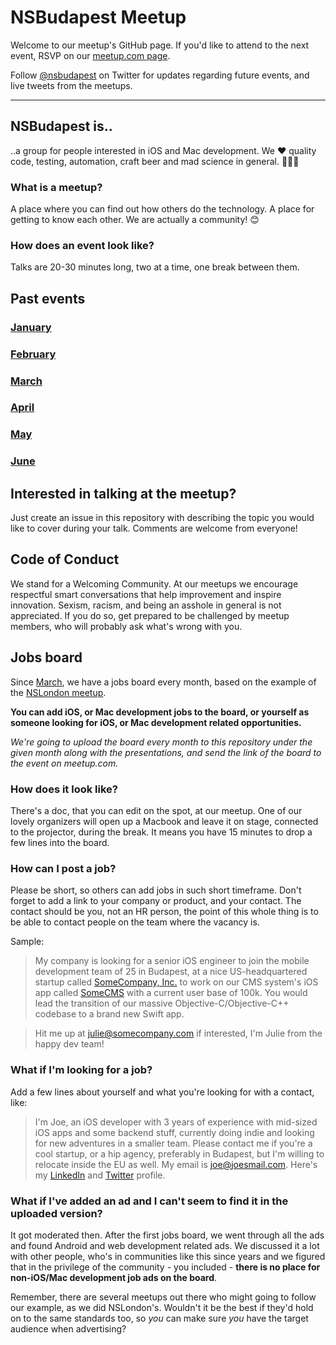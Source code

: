 # NSBudapest Meetup

Welcome to our meetup's GitHub page. If you'd like to attend to the next event, RSVP on our [meetup.com page](http://www.meetup.com/NSBudapest/).

Follow [@nsbudapest](https://twitter.com/nsbudapest) on Twitter for updates regarding future events, and live tweets from the meetups.


----------
## NSBudapest is..

..a group for people interested in iOS and Mac development. We :heart: quality code, testing, automation, craft beer and mad science in general. :rocket::rocket::rocket:

### What is a meetup?

A place where you can find out how others do the technology. A place for getting to know each other. We are actually a community! :blush:

### How does an event look like?

Talks are 20-30 minutes long, two at a time, one break between them.

## Past events

### [January](https://github.com/NSBudapest/NSBudapestMeetup/blob/master/presentations/January/January.md)

### [February](https://github.com/NSBudapest/NSBudapestMeetup/blob/master/presentations/February/February.md)

### [March](https://github.com/NSBudapest/NSBudapestMeetup/blob/master/presentations/March/March.md)

### [April](https://github.com/NSBudapest/NSBudapestMeetup/blob/master/presentations/April/April.md)

### [May](https://github.com/NSBudapest/NSBudapestMeetup/blob/master/presentations/May/May.md)

### [June](https://github.com/NSBudapest/NSBudapestMeetup/blob/master/presentations/June/June.md)

## Interested in talking at the meetup?

Just create an issue in this repository with describing the topic you would like to cover during your talk. Comments are welcome from everyone!

## Code of Conduct

We stand for a Welcoming Community. At our meetups we encourage respectful smart conversations that help improvement and inspire innovation. Sexism, racism, and being an asshole in general is not appreciated. If you do so, get prepared to be challenged by meetup members, who will probably ask what's wrong with you.

## Jobs board

Since [March](https://github.com/NSBudapest/NSBudapestMeetup/blob/master/presentations/March/jobs.md), we have a jobs board every month, based on the example of the [NSLondon meetup](http://www.meetup.com/NSLondon/).

**You can add iOS, or Mac development jobs to the board, or yourself as someone looking for iOS, or Mac development related opportunities.**

*We're going to upload the board every month to this repository under the given month along with the presentations, and send the link of the board to the event on meetup.com.*

### How does it look like?

There's a doc, that you can edit on the spot, at our meetup. One of our lovely organizers will open up a Macbook and leave it on stage, connected to the projector, during the break. It means you have 15 minutes to drop a few lines into the board.

### How can I post a job?

Please be short, so others can add jobs in such short timeframe. Don't forget to add a link to your company or product, and your contact. The contact should be you, not an HR person, the point of this whole thing is to be able to contact people on the team where the vacancy is.

Sample:

> My company is looking for a senior iOS engineer to join the mobile development team of 25 in Budapest, at a nice US-headquartered startup called [SomeCompany, Inc.]() to work on our CMS system's iOS app called [SomeCMS]() with a current user base of 100k. You would lead the transition of our massive Objective-C/Objective-C++ codebase to a brand new Swift app.

> Hit me up at [julie@somecompany.com]() if interested, I'm Julie from the happy dev team!

### What if I'm looking for a job?

Add a few lines about yourself and what you're looking for with a contact, like:

> I'm Joe, an iOS developer with 3 years of experience with mid-sized iOS apps and some backend stuff, currently doing indie and looking for new adventures in a smaller team. Please contact me if you're a cool startup, or a hip agency, preferably in Budapest, but I'm willing to relocate inside the EU as well. My email is [joe@joesmail.com](). Here's my [LinkedIn]() and [Twitter]() profile.

### What if I've added an ad and I can't seem to find it in the uploaded version?

It got moderated then. After the first jobs board, we went through all the ads and found Android and web development related ads. We discussed it a lot with other people, who's in communities like this since years and we figured that in the privilege of the community - you included - **there is no place for non-iOS/Mac development job ads on the board**.

Remember, there are several meetups out there who might going to follow our example, as we did NSLondon's. Wouldn't it be the best if they'd hold on to the same standards too, so _you_ can make sure _you_ have the target audience when advertising?

